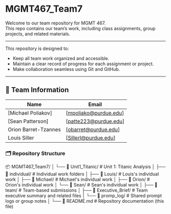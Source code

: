 # MGMT467_Team7

Welcome to our team repository for MGMT 467.  
This repo contains our team’s work, including class assignments, group projects, and related materials.

---
This repository is designed to:
- Keep all team work organized and accessible.
- Maintain a clear record of progress for each assignment or project.
- Make collaboration seamless using Git and GitHub.
---

## 👥 Team Information

| Name | Email |
|------|------|
| [Michael Poliakov] | [mpoliako@purdue.edu] |
| [Sean Patterson] | [patte223@purdue.edu] | 
| Orion Barret-Tzannes | [obarret@purdue.edu] | 
| Louis Siller | [Sillerl@purdue.edu] | 

### 🗂️ Repository Structure

📦 MGMT467_Team7/
│
└── 📁 Unit1_Titanic/                     # Unit 1: Titanic Analysis
    │
    ├── 📁 individual/                    # Individual work folders
    │   ├── 📁 Louis/                     # Louis's individual work
    │   ├── 📁 Michael/                   # Michael's individual work
    │   ├── 📁 Orion/                     # Orion's individual work
    │   └── 📁 Sean/                      # Sean's individual work
    │
    ├── 📁 team/                          # Team-based submissions
    │   ├── 📁 Executive_Brief/           # Team executive summary and related files
    │   └── 📁 promp_log/                 # Shared prompt logs or group notes
    │
    └── 📄 README.md                      # Repository documentation (this file)
